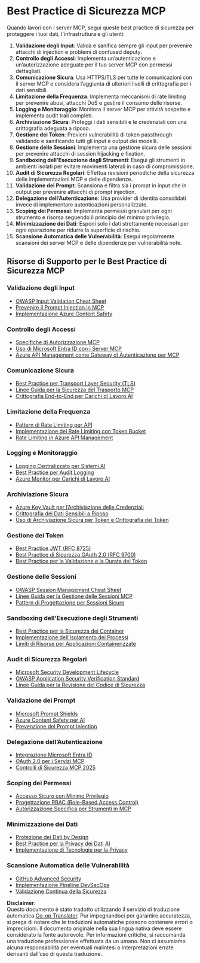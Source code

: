 <!--
CO_OP_TRANSLATOR_METADATA:
{
  "original_hash": "90bfc6f3be00e34f6124e2a24bf94167",
  "translation_date": "2025-07-17T01:54:02+00:00",
  "source_file": "02-Security/mcp-best-practices.md",
  "language_code": "it"
}
-->
# Best Practice di Sicurezza MCP

Quando lavori con i server MCP, segui queste best practice di sicurezza per proteggere i tuoi dati, l'infrastruttura e gli utenti:

1. **Validazione degli Input**: Valida e sanifica sempre gli input per prevenire attacchi di injection e problemi di confused deputy.
2. **Controllo degli Accessi**: Implementa un’autenticazione e un’autorizzazione adeguate per il tuo server MCP con permessi dettagliati.
3. **Comunicazione Sicura**: Usa HTTPS/TLS per tutte le comunicazioni con il server MCP e considera l’aggiunta di ulteriori livelli di crittografia per i dati sensibili.
4. **Limitazione della Frequenza**: Implementa meccanismi di rate limiting per prevenire abusi, attacchi DoS e gestire il consumo delle risorse.
5. **Logging e Monitoraggio**: Monitora il server MCP per attività sospette e implementa audit trail completi.
6. **Archiviazione Sicura**: Proteggi i dati sensibili e le credenziali con una crittografia adeguata a riposo.
7. **Gestione dei Token**: Previeni vulnerabilità di token passthrough validando e sanificando tutti gli input e output dei modelli.
8. **Gestione delle Sessioni**: Implementa una gestione sicura delle sessioni per prevenire attacchi di session hijacking e fixation.
9. **Sandboxing dell’Esecuzione degli Strumenti**: Esegui gli strumenti in ambienti isolati per evitare movimenti laterali in caso di compromissione.
10. **Audit di Sicurezza Regolari**: Effettua revisioni periodiche della sicurezza delle implementazioni MCP e delle dipendenze.
11. **Validazione dei Prompt**: Scansiona e filtra sia i prompt in input che in output per prevenire attacchi di prompt injection.
12. **Delegazione dell’Autenticazione**: Usa provider di identità consolidati invece di implementare autenticazioni personalizzate.
13. **Scoping dei Permessi**: Implementa permessi granulari per ogni strumento e risorsa seguendo il principio del minimo privilegio.
14. **Minimizzazione dei Dati**: Esponi solo i dati strettamente necessari per ogni operazione per ridurre la superficie di rischio.
15. **Scansione Automatica delle Vulnerabilità**: Esegui regolarmente scansioni dei server MCP e delle dipendenze per vulnerabilità note.

## Risorse di Supporto per le Best Practice di Sicurezza MCP

### Validazione degli Input
- [OWASP Input Validation Cheat Sheet](https://cheatsheetseries.owasp.org/cheatsheets/Input_Validation_Cheat_Sheet.html)
- [Prevenire il Prompt Injection in MCP](https://modelcontextprotocol.io/docs/guides/security)
- [Implementazione Azure Content Safety](./azure-content-safety-implementation.md)

### Controllo degli Accessi
- [Specifiche di Autorizzazione MCP](https://modelcontextprotocol.io/specification/draft/basic/authorization)
- [Uso di Microsoft Entra ID con i Server MCP](https://den.dev/blog/mcp-server-auth-entra-id-session/)
- [Azure API Management come Gateway di Autenticazione per MCP](https://techcommunity.microsoft.com/blog/integrationsonazureblog/azure-api-management-your-auth-gateway-for-mcp-servers/4402690)

### Comunicazione Sicura
- [Best Practice per Transport Layer Security (TLS)](https://learn.microsoft.com/security/engineering/solving-tls)
- [Linee Guida per la Sicurezza del Trasporto MCP](https://modelcontextprotocol.io/docs/concepts/transports)
- [Crittografia End-to-End per Carichi di Lavoro AI](https://learn.microsoft.com/azure/architecture/example-scenario/confidential/end-to-end-encryption)

### Limitazione della Frequenza
- [Pattern di Rate Limiting per API](https://learn.microsoft.com/azure/architecture/patterns/rate-limiting-pattern)
- [Implementazione del Rate Limiting con Token Bucket](https://konghq.com/blog/engineering/how-to-design-a-scalable-rate-limiting-algorithm)
- [Rate Limiting in Azure API Management](https://learn.microsoft.com/azure/api-management/rate-limit-policy)

### Logging e Monitoraggio
- [Logging Centralizzato per Sistemi AI](https://learn.microsoft.com/azure/architecture/example-scenario/logging/centralized-logging)
- [Best Practice per Audit Logging](https://cheatsheetseries.owasp.org/cheatsheets/Logging_Cheat_Sheet.html)
- [Azure Monitor per Carichi di Lavoro AI](https://learn.microsoft.com/azure/azure-monitor/overview)

### Archiviazione Sicura
- [Azure Key Vault per l’Archiviazione delle Credenziali](https://learn.microsoft.com/azure/key-vault/general/basic-concepts)
- [Crittografia dei Dati Sensibili a Riposo](https://learn.microsoft.com/security/engineering/data-encryption-at-rest)
- [Uso di Archiviazione Sicura per Token e Crittografia dei Token](https://youtu.be/uRdX37EcCwg?si=6fSChs1G4glwXRy2)

### Gestione dei Token
- [Best Practice JWT (RFC 8725)](https://datatracker.ietf.org/doc/html/rfc8725)
- [Best Practice di Sicurezza OAuth 2.0 (RFC 9700)](https://datatracker.ietf.org/doc/html/rfc9700)
- [Best Practice per la Validazione e la Durata dei Token](https://learn.microsoft.com/entra/identity-platform/access-tokens)

### Gestione delle Sessioni
- [OWASP Session Management Cheat Sheet](https://cheatsheetseries.owasp.org/cheatsheets/Session_Management_Cheat_Sheet.html)
- [Linee Guida per la Gestione delle Sessioni MCP](https://modelcontextprotocol.io/docs/guides/security)
- [Pattern di Progettazione per Sessioni Sicure](https://learn.microsoft.com/security/engineering/session-security)

### Sandboxing dell’Esecuzione degli Strumenti
- [Best Practice per la Sicurezza dei Container](https://learn.microsoft.com/azure/container-instances/container-instances-image-security)
- [Implementazione dell’Isolamento dei Processi](https://learn.microsoft.com/windows/security/threat-protection/security-policy-settings/user-rights-assignment)
- [Limiti di Risorse per Applicazioni Containerizzate](https://kubernetes.io/docs/concepts/configuration/manage-resources-containers/)

### Audit di Sicurezza Regolari
- [Microsoft Security Development Lifecycle](https://www.microsoft.com/sdl)
- [OWASP Application Security Verification Standard](https://owasp.org/www-project-application-security-verification-standard/)
- [Linee Guida per la Revisione del Codice di Sicurezza](https://owasp.org/www-pdf-archive/OWASP_Code_Review_Guide_v2.pdf)

### Validazione dei Prompt
- [Microsoft Prompt Shields](https://learn.microsoft.com/azure/ai-services/content-safety/concepts/jailbreak-detection)
- [Azure Content Safety per AI](https://learn.microsoft.com/azure/ai-services/content-safety/)
- [Prevenzione del Prompt Injection](https://github.com/microsoft/prompt-shield-js)

### Delegazione dell’Autenticazione
- [Integrazione Microsoft Entra ID](https://learn.microsoft.com/entra/identity-platform/v2-oauth2-auth-code-flow)
- [OAuth 2.0 per i Servizi MCP](https://learn.microsoft.com/security/engineering/solving-oauth)
- [Controlli di Sicurezza MCP 2025](./mcp-security-controls-2025.md)

### Scoping dei Permessi
- [Accesso Sicuro con Minimo Privilegio](https://learn.microsoft.com/entra/identity-platform/secure-least-privileged-access)
- [Progettazione RBAC (Role-Based Access Control)](https://learn.microsoft.com/azure/role-based-access-control/overview)
- [Autorizzazione Specifica per Strumenti in MCP](https://modelcontextprotocol.io/docs/guides/best-practices)

### Minimizzazione dei Dati
- [Protezione dei Dati by Design](https://learn.microsoft.com/compliance/regulatory/gdpr-data-protection-impact-assessments)
- [Best Practice per la Privacy dei Dati AI](https://learn.microsoft.com/legal/cognitive-services/openai/data-privacy)
- [Implementazione di Tecnologie per la Privacy](https://www.microsoft.com/security/blog/2021/07/13/microsofts-pet-project-privacy-enhancing-technologies-in-action/)

### Scansione Automatica delle Vulnerabilità
- [GitHub Advanced Security](https://github.com/security/advanced-security)
- [Implementazione Pipeline DevSecOps](https://learn.microsoft.com/azure/devops/migrate/security-validation-cicd-pipeline)
- [Validazione Continua della Sicurezza](https://www.microsoft.com/security/blog/2022/04/05/step-by-step-building-a-more-efficient-devsecops-environment/)

**Disclaimer**:  
Questo documento è stato tradotto utilizzando il servizio di traduzione automatica [Co-op Translator](https://github.com/Azure/co-op-translator). Pur impegnandoci per garantire accuratezza, si prega di notare che le traduzioni automatiche possono contenere errori o imprecisioni. Il documento originale nella sua lingua nativa deve essere considerato la fonte autorevole. Per informazioni critiche, si raccomanda una traduzione professionale effettuata da un umano. Non ci assumiamo alcuna responsabilità per eventuali malintesi o interpretazioni errate derivanti dall’uso di questa traduzione.